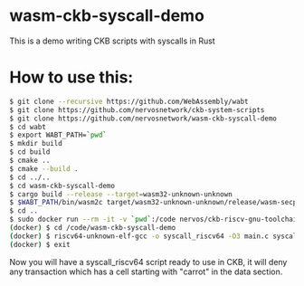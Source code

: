 # wasm-ckb-syscall-demo

This is a demo writing CKB scripts with syscalls in Rust

# How to use this:

```bash
$ git clone --recursive https://github.com/WebAssembly/wabt
$ git clone https://github.com/nervosnetwork/ckb-system-scripts
$ git clone https://github.com/nervosnetwork/wasm-ckb-syscall-demo
$ cd wabt
$ export WABT_PATH=`pwd`
$ mkdir build
$ cd build
$ cmake ..
$ cmake --build .
$ cd ../..
$ cd wasm-ckb-syscall-demo
$ cargo build --release --target=wasm32-unknown-unknown
$ $WABT_PATH/bin/wasm2c target/wasm32-unknown-unknown/release/wasm-secp256k1-test.wasm -o syscall.c
$ cd ..
$ sudo docker run --rm -it -v `pwd`:/code nervos/ckb-riscv-gnu-toolchain:xenial bash
(docker) $ cd /code/wasm-ckb-syscall-demo
(docker) $ riscv64-unknown-elf-gcc -o syscall_riscv64 -O3 main.c syscall.c /code/wabt/wasm2c/wasm-rt-impl.c -I /code/wabt/wasm2c -I /code/ckb-system-scripts/c
(docker) $ exit
```

Now you will have a syscall_riscv64 script ready to use in CKB, it will deny any transaction which has a cell starting with "carrot" in the data section.
